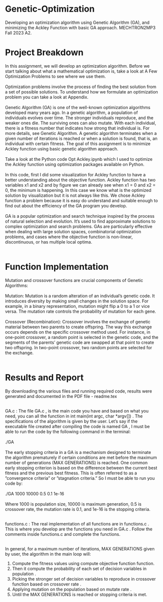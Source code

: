 # Genetic-Optimization
Developing an optimization algorithm using Genetic Algorithm (GA), and minimizing the Ackley Function with basic GA approach. MECHTRON2MP3 Fall 2023 A2.

# Project Breakdown

In this assignment, we will develop an optimization algorithm. Before we start talking about what
a mathematical optimization is, take a look at A Few Optimization Problems to see where we use
them. <br> <br>
Optimization problems involve the process of finding the best solution from a set of possible
solutions. To understand how we formulate an optimization problem you can take a look at
Appendix. <br> <br>
Genetic Algorithm (GA) is one of the well-known optimization algorithms developed many
years ago. In a genetic algorithm, a population of individuals evolves over time. The stronger
individuals reproduce, and the weaker ones die. The surviving ones can also mutate. With each
individual, there is a fitness number that indicates how strong that individual is. For more details,
see Genetic Algorithm. A genetic algorithm terminates when a given number of iterations is
reached or when a solution is found, that is, an individual with certain fitness. The goal of this
assignment is to minimize Ackley function using basic genetic algorithm approach. <br> <br>
Take a look at the Python code Opt Ackley.ipynb which I used to optimize the Ackley
function using optimization packages available on Python. <br> <br>
In this code, first I did some visualization for Ackley function to have a better understanding
about the objective function. Ackley function has two variables x1 and x2 and by figure we can
already see when x1 = 0 and x2 = 0, the minimum is happening. In this case we know what is
the optimized solution by visualization but it is not always like this. We chose Ackley function a
problem because it is easy do understand and suitable enough to find out about the efficiency of
the GA program you develop. <br> <br>
GA is a popular optimization and search technique inspired by the process of natural selection and evolution. It’s used to find approximate solutions to complex optimization and search
problems. GAs are particularly effective when dealing with large solution spaces, combinatorial optimization problems, and cases where the objective function is non-linear, discontinuous, or has
multiple local optima. <br> <br>

# Function Implementation

Mutation and crossover functions are crucial components of Genetic Algorithms: <br> <br>
Mutation: Mutation is a random alteration of an individual’s genetic code. It introduces
diversity by making small changes in the solution space. For example, in a binary representation,
mutation might flip a 0 to a 1 or vice versa. The mutation rate controls the probability of mutation
for each gene. <br> <br>
Crossover (Recombination): Crossover involves the exchange of genetic material between
two parents to create offspring. The way this exchange occurs depends on the specific crossover
method used. For instance, in one-point crossover, a random point is selected in the genetic code,
and the segments of the parents’ genetic code are swapped at that point to create two offspring.
In two-point crossover, two random points are selected for the exchange. <br> <br>

# Results and Report

By downloading the various files and running required code, results were generated and documented in the PDF file - readme.tex <br> <br>

GA.c : The file GA.c , is the main code you have and based on what you need, you can all
the function in int main(int argc, char *argv[]) . The specifications of the algorithm
is given by the user. Let’s say if the executable file created after compiling the code is named
GA , I must be able to run the code by the following command in the terminal: <br> <br>
./GA <POPULATION SIZE> <MAX GENERATIONS> <crossover rate> <mutate rate> <stop criteria> <br> <br>
The early stopping criteria in a GA is a mechanism designed to terminate
the algorithm prematurely if certain conditions are met before the maximum number of
generations (MAX GENERATIONS) is reached. One common early stopping criterion is
based on the difference between the current best fitness and the previous best fitness. This
is often referred to as a ”convergence criteria” or ”stagnation criteria.” So I must be able to
run you code by: <br> <br>
./GA 1000 10000 0.5 0.1 1e-16 <br> <br>
Where 1000 is population size, 10000 is maximum generation, 0.5 is crossover rate, the mutation rate is 0.1, and 1e-16 is the stopping criteria. <br> <br>

functions.c : The real implementation of all functions are in functions.c . This is where
you develop are the functions you need in GA.c . Follow the comments inside functions.c
and complete the functions. <br> <br>

In general, for a maximum number of iterations, MAX GENERATIONS given by user, the algorithm
in the main loop will:
1. Compute the fitness values using compute objective function function.
2. Then it compute the probability of each set of decision variables in population .
3. Picking the stronger set of decision variables to reproduce in crossover function based on
crossover rate .
4. Applying mutation on the population based on mutate rate .
5. Until the MAX GENERATIONS is reached or stopping criteria is met.

